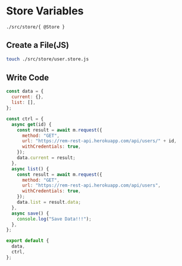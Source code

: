 # **Store** Variables

```text
./src/store/{ @Store }
```

## Create a **File(JS)**

```sh
touch ./src/store/user.store.js
```

## Write **Code**

```js title="store/user.store.js"
const data = {
  current: {},
  list: [],
};

const ctrl = {
  async get(id) {
    const result = await m.request({
      method: "GET",
      url: "https://rem-rest-api.herokuapp.com/api/users/" + id,
      withCredentials: true,
    });
    data.current = result;
  },
  async list() {
    const result = await m.request({
      method: "GET",
      url: "https://rem-rest-api.herokuapp.com/api/users",
      withCredentials: true,
    });
    data.list = result.data;
  },
  async save() {
    console.log("Save Data!!!");
  },
};

export default {
  data,
  ctrl,
};
```
